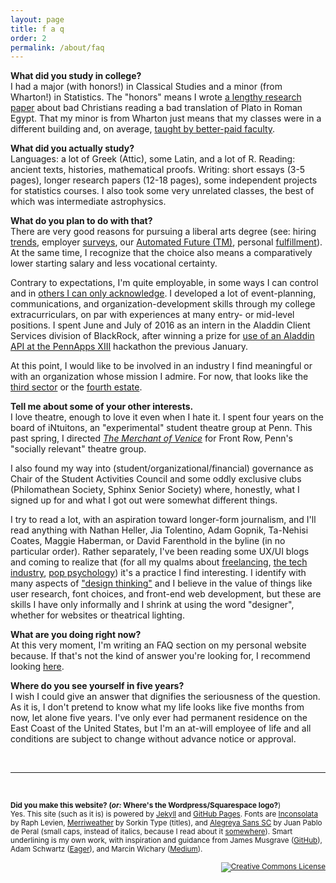 ```yaml
---
layout: page
title: f a q
order: 2
permalink: /about/faq
---
```


**What did you study in college?**  
I had a major (with honors!) in Classical Studies and a minor (from Wharton!) in Statistics. The "honors" means I wrote [a lengthy research paper](/2016/12/19/clst-honors-abstract-intro.html) about bad Christians reading a bad translation of Plato in Roman Egypt. That my minor is from Wharton just means that my classes were in a different building and, on average, [taught by better-paid faculty](https://www.insidehighered.com/news/2016/03/28/study-finds-continued-large-gaps-faculty-salaries-based-discipline).

**What did you actually study?**  
Languages: a lot of Greek (Attic), some Latin, and a lot of R. Reading: ancient texts, histories,  mathematical proofs. Writing: short essays (3-5 pages), longer research papers (12-18 pages), some independent projects for statistics courses. I also took some very unrelated classes, the best of which was intermediate astrophysics.

**What do you plan to do with that?**  
There are very good reasons for pursuing a liberal arts degree (see: hiring [trends](https://www.forbes.com/forbes/welcome/?toURL=https://www.forbes.com/sites/georgeanders/2015/07/29/liberal-arts-degree-tech/&refURL=&referrer=#73094ba5745d.), employer [surveys](https://www.aacu.org/leap/presidentstrust/compact/2013SurveySummary), our [Automated Future (TM)](https://www.bloomberg.com/news/videos/2017-02-18/mark-cuban-sees-greater-demand-for-liberal-arts-majors), personal [fulfillment](https://www.nytimes.com/2016/02/24/opinion/dont-turn-away-from-the-art-of-life.html)). At the same time, I recognize that the choice also means a comparatively lower starting salary and less vocational certainty.

Contrary to expectations, I'm quite employable, in some ways I can control and in [others I can only acknowledge](http://www.nber.org/digest/sep03/w9873.html). I developed a lot of event-planning, communications, and organization-development skills through my college extracurriculars, on par with experiences at many entry- or mid-level positions. I spent June and July of 2016 as an intern in the Aladdin Client Services division of BlackRock, after winning a prize for [use of an Aladdin API at the PennApps XIII](https://devpost.com/software/emerging-markets-in-the-news-2006-2016) hackathon the previous January.

At this point, I would like to be involved in an industry I find meaningful or with an organization whose mission I admire. For now, that looks like the [third sector](https://en.wikipedia.org/wiki/Third_sector) or the [fourth estate](https://en.wikipedia.org/wiki/Fourth_Estate).

**Tell me about some of your other interests.**  
I love theatre, enough to love it even when I hate it. I spent four years on the board of iNtuitons, an "experimental" student theatre group at Penn. This past spring, I directed [*The Merchant of Venice*](/projects/merchant-overview.pdf) for Front Row, Penn's "socially relevant" theatre group.

I also found my way into (student/organizational/financial) governance as Chair of the Student Activities Council and some oddly exclusive clubs (Philomathean Society, Sphinx Senior Society) where, honestly, what I signed up for and what I got out were somewhat different things.

I try to read a lot, with an aspiration toward longer-form journalism, and I'll read anything with Nathan Heller, Jia Tolentino, Adam Gopnik, Ta-Nehisi Coates, Maggie Haberman, or David Farenthold in the byline (in no particular order). Rather separately, I've been reading some UX/UI blogs and coming to realize that (for all my qualms about [freelancing](http://www.newyorker.com/magazine/2017/05/15/is-the-gig-economy-working), [the tech industry](https://www.theatlantic.com/magazine/archive/2017/04/why-is-silicon-valley-so-awful-to-women/517788/), [pop psychology](https://uxdesign.cc/ux-psychology-go-hand-in-hand-how-gestalt-theory-appears-in-ux-design-18b727343da8)) it's a practice I find interesting. I identify with many aspects of ["design thinking"](https://medium.com/@cwodtke/how-i-stopped-worrying-and-learned-to-love-design-thinking-f1142bab60e8) and I believe in the value of things like user research, font choices, and front-end web development, but these are skills I have only informally and I shrink at using the word "designer", whether for websites or theatrical lighting.

**What are you doing right now?**  
At this very moment, I'm writing an FAQ section on my personal website because. If that's not the kind of answer you're looking for, I recommend looking [here](/about/current).

**Where do you see yourself in five years?**  
I wish I could give an answer that dignifies the seriousness of the question. As it is, I don't pretend to know what my life looks like five months from now, let alone five years. I've only ever had permanent residence on the East Coast of the United States, but I'm an at-will employee of life and all conditions are subject to change without advance notice or approval.

&nbsp;

---

&nbsp;

<small> **Did you make this website? (_or:_ Where's the Wordpress/Squarespace logo?**)  
Yes. This site (such as it is) is powered by [Jekyll](https://jekyllrb.com/) and [GitHub Pages](https://pages.github.com/).  Fonts are [Inconsolata](https://fonts.google.com/specimen/Inconsolata) by Raph Levien, [Merriweather](https://fonts.google.com/specimen/Mate+SC) by Sorkin Type (titles), and [Alegreya Sans SC](https://fonts.google.com/specimen/Alegreya+Sans+SC) by Juan Pablo de Peral (small caps, instead of italics, because I read about it [somewhere](http://practicaltypography.com/small-caps.html)). Smart underlining is my own work, with inspiration and guidance from James Musgrave ([GitHub](https://gist.github.com/jamesmusgrave/d23b9d2f42ffdddd40c5)), Adam Schwartz ([Eager](https://eager.io/blog/smarter-link-underlines/)), and Marcin Wichary ([Medium](https://medium.design/crafting-link-underlines-on-medium-7c03a9274f9)).

<div align="right" class="footer-license">
  <a rel="license" href="http://creativecommons.org/licenses/by-sa/4.0/">
    <img title="This work by Jeremy T. Cohen is licensed under a&#013;Creative Commons Attribution-ShareAlike 4.0&#013;International License."
    alt="Creative Commons License" style="border-width:0" src="https://i.creativecommons.org/l/by-sa/4.0/88x31.png" /></a>
